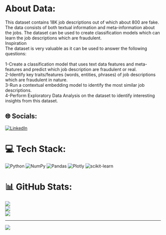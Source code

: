 # About Data:
This dataset contains 18K job descriptions out of which about 800 are fake. The data consists of both textual information and meta-information about the jobs. The dataset can be used to create classification models which can learn the job descriptions which are fraudulent.<br>Inspiration<br>The dataset is very valuable as it can be used to answer the following questions:<br><br>1-Create a classification model that uses text data features and meta-features and predict which job description are fraudulent or real.<br>2-Identify key traits/features (words, entities, phrases) of job descriptions which are fraudulent in nature.<br>3-Run a contextual embedding model to identify the most similar job descriptions.<br>4-Perform Exploratory Data Analysis on the dataset to identify interesting insights from this dataset.


## 🌐 Socials:
[![LinkedIn](https://img.shields.io/badge/LinkedIn-%230077B5.svg?logo=linkedin&logoColor=white)](https://linkedin.com/in/https://www.linkedin.com/in/hossamahmed-aly/) 

# 💻 Tech Stack:
![Python](https://img.shields.io/badge/python-3670A0?style=for-the-badge&logo=python&logoColor=ffdd54) ![NumPy](https://img.shields.io/badge/numpy-%23013243.svg?style=for-the-badge&logo=numpy&logoColor=white) ![Pandas](https://img.shields.io/badge/pandas-%23150458.svg?style=for-the-badge&logo=pandas&logoColor=white) ![Plotly](https://img.shields.io/badge/Plotly-%233F4F75.svg?style=for-the-badge&logo=plotly&logoColor=white) ![scikit-learn](https://img.shields.io/badge/scikit--learn-%23F7931E.svg?style=for-the-badge&logo=scikit-learn&logoColor=white)
# 📊 GitHub Stats:
![](https://github-readme-stats.vercel.app/api?username=HossamahmedA&theme=dark&hide_border=false&include_all_commits=false&count_private=false)<br/>
![](https://github-readme-streak-stats.herokuapp.com/?user=HossamahmedA&theme=dark&hide_border=false)<br/>
![](https://github-readme-stats.vercel.app/api/top-langs/?username=HossamahmedA&theme=dark&hide_border=false&include_all_commits=false&count_private=false&layout=compact)

---
[![](https://visitcount.itsvg.in/api?id=HossamahmedA&icon=0&color=0)](https://visitcount.itsvg.in)

<!-- Proudly created with GPRM ( https://gprm.itsvg.in ) -->
